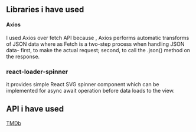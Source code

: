 ## Libraries i have used

#### Axios 
I used Axios over fetch API because , Axios performs automatic transforms of JSON data where as Fetch is a two-step process when handling JSON data- first, to make the actual request; second, to call the .json() method on the response.

### react-loader-spinner
it provides simple React SVG spinner component which can be implemented for async await operation before data loads to the view.

## API i have used

[TMDb](https://developers.themoviedb.org/3)